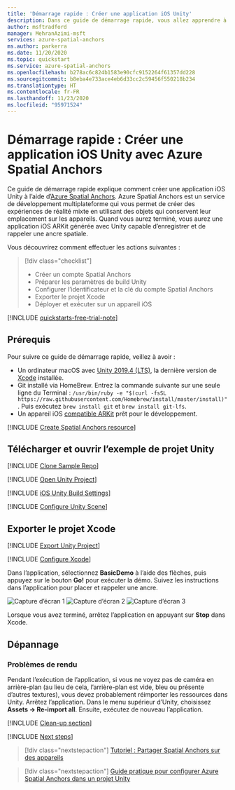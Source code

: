 ```yaml
---
title: 'Démarrage rapide : Créer une application iOS Unity'
description: Dans ce guide de démarrage rapide, vous allez apprendre à générer une application iOS avec Unity en utilisant Spatial Anchors.
author: msftradford
manager: MehranAzimi-msft
services: azure-spatial-anchors
ms.author: parkerra
ms.date: 11/20/2020
ms.topic: quickstart
ms.service: azure-spatial-anchors
ms.openlocfilehash: b278ac6c824b1583e90cfc9152264f61357dd228
ms.sourcegitcommit: b8eba4e733ace4eb6d33cc2c59456f550218b234
ms.translationtype: HT
ms.contentlocale: fr-FR
ms.lasthandoff: 11/23/2020
ms.locfileid: "95971524"
---
```

# <a name="quickstart-create-a-unity-ios-app-with-azure-spatial-anchors"></a>Démarrage rapide : Créer une application iOS Unity avec Azure Spatial Anchors

Ce guide de démarrage rapide explique comment créer une application iOS Unity à l’aide d’[Azure Spatial Anchors](../overview.md). Azure Spatial Anchors est un service de développement multiplateforme qui vous permet de créer des expériences de réalité mixte en utilisant des objets qui conservent leur emplacement sur les appareils. Quand vous aurez terminé, vous aurez une application iOS ARKit générée avec Unity capable d’enregistrer et de rappeler une ancre spatiale.

Vous découvrirez comment effectuer les actions suivantes :

> [!div class="checklist"]
> * Créer un compte Spatial Anchors
> * Préparer les paramètres de build Unity
> * Configurer l’identificateur et la clé du compte Spatial Anchors
> * Exporter le projet Xcode
> * Déployer et exécuter sur un appareil iOS

[!INCLUDE [quickstarts-free-trial-note](../../../includes/quickstarts-free-trial-note.md)]

## <a name="prerequisites"></a>Prérequis

Pour suivre ce guide de démarrage rapide, veillez à avoir :

- Un ordinateur macOS avec <a href="https://unity3d.com/get-unity/download" target="_blank">Unity 2019.4 (LTS)</a>, la dernière version de <a href="https://geo.itunes.apple.com/us/app/xcode/id497799835?mt=12" target="_blank">Xcode</a> installée.
- Git installé via HomeBrew. Entrez la commande suivante sur une seule ligne du Terminal : `/usr/bin/ruby -e "$(curl -fsSL https://raw.githubusercontent.com/Homebrew/install/master/install)"`. Puis exécutez `brew install git` et `brew install git-lfs`.
- Un appareil iOS <a href="https://developer.apple.com/documentation/arkit/verifying_device_support_and_user_permission" target="_blank">compatible ARKit</a> prêt pour le développement.

[!INCLUDE [Create Spatial Anchors resource](../../../includes/spatial-anchors-get-started-create-resource.md)]

## <a name="download-and-open-the-unity-sample-project"></a>Télécharger et ouvrir l’exemple de projet Unity

[!INCLUDE [Clone Sample Repo](../../../includes/spatial-anchors-clone-sample-repository.md)]

[!INCLUDE [Open Unity Project](../../../includes/spatial-anchors-open-unity-project.md)]

[!INCLUDE [iOS Unity Build Settings](../../../includes/spatial-anchors-unity-ios-build-settings.md)]

[!INCLUDE [Configure Unity Scene](../../../includes/spatial-anchors-unity-configure-scene.md)]

## <a name="export-the-xcode-project"></a>Exporter le projet Xcode

[!INCLUDE [Export Unity Project](../../../includes/spatial-anchors-unity-export-project-snip.md)]

[!INCLUDE [Configure Xcode](../../../includes/spatial-anchors-unity-ios-xcode.md)]

Dans l’application, sélectionnez **BasicDemo** à l’aide des flèches, puis appuyez sur le bouton **Go!** pour exécuter la démo. Suivez les instructions dans l’application pour placer et rappeler une ancre.

![Capture d’écran 1](./media/get-started-unity-ios/screenshot-1.jpg)
![Capture d’écran 2](./media/get-started-unity-ios/screenshot-2.jpg)
![Capture d’écran 3](./media/get-started-unity-ios/screenshot-3.jpg)

Lorsque vous avez terminé, arrêtez l’application en appuyant sur **Stop** dans Xcode.

## <a name="troubleshooting"></a>Dépannage

### <a name="rendering-issues"></a>Problèmes de rendu

Pendant l’exécution de l’application, si vous ne voyez pas de caméra en arrière-plan (au lieu de cela, l’arrière-plan est vide, bleu ou présente d’autres textures), vous devez probablement réimporter les ressources dans Unity. Arrêtez l’application. Dans le menu supérieur d’Unity, choisissez **Assets -> Re-import all**. Ensuite, exécutez de nouveau l’application.

[!INCLUDE [Clean-up section](../../../includes/clean-up-section-portal.md)]

[!INCLUDE [Next steps](../../../includes/spatial-anchors-quickstarts-nextsteps.md)]

> [!div class="nextstepaction"]
> [Tutoriel : Partager Spatial Anchors sur des appareils](../tutorials/tutorial-share-anchors-across-devices.md)

> [!div class="nextstepaction"]
> [Guide pratique pour configurer Azure Spatial Anchors dans un projet Unity](../how-tos/setup-unity-project.md)
